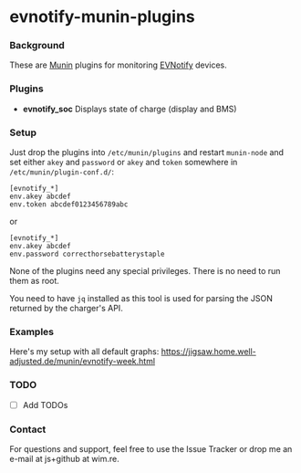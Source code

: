 # evnotify-munin-plugins

### Background

These are [Munin](http://munin-monitoring.org/) plugins for monitoring
[EVNotify](https://evnotify.de/) devices.

### Plugins

- **evnotify_soc** Displays state of charge (display and BMS)

### Setup

Just drop the plugins into `/etc/munin/plugins` and restart `munin-node`
and set either `akey` and `password` or `akey` and `token` somewhere in
`/etc/munin/plugin-conf.d/`:

```
[evnotify_*]
env.akey abcdef
env.token abcdef0123456789abc
```

or

```
[evnotify_*]
env.akey abcdef
env.password correcthorsebatterystaple
```

None of the plugins need any special privileges. There is no need to run
them as root.

You need to have `jq` installed as this tool is used for parsing the
JSON returned by the charger's API.

### Examples

Here's my setup with all default graphs:
https://jigsaw.home.well-adjusted.de/munin/evnotify-week.html

### TODO

- [ ] Add TODOs

### Contact

For questions and support, feel free to use the Issue Tracker or drop me an
e-mail at js+github at wim.re.
